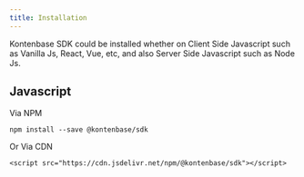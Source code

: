 ```yaml
---
title: Installation
---
```


Kontenbase SDK could be installed whether on Client Side Javascript such as Vanilla Js, React, Vue, etc, and also Server Side Javascript such as Node Js.

## Javascript

Via NPM
```
npm install --save @kontenbase/sdk
```

Or Via CDN
```
<script src="https://cdn.jsdelivr.net/npm/@kontenbase/sdk"></script>
```

